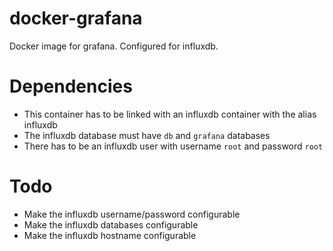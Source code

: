 # docker-grafana

Docker image for grafana. Configured for influxdb.

# Dependencies
- This container has to be linked with an influxdb container with the alias influxdb
- The influxdb database must have ```db``` and ```grafana``` databases
- There has to be an influxdb user with username ```root``` and password ```root```

# Todo
- Make the influxdb username/password configurable
- Make the influxdb databases configurable
- Make the influxdb hostname configurable
